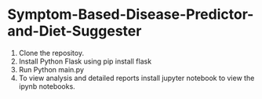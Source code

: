 # Symptom-Based-Disease-Predictor-and-Diet-Suggester


1. Clone the repositoy.
2. Install Python Flask using pip install flask
3. Run Python main.py
4. To view analysis and detailed reports install jupyter notebook to view the ipynb notebooks.

